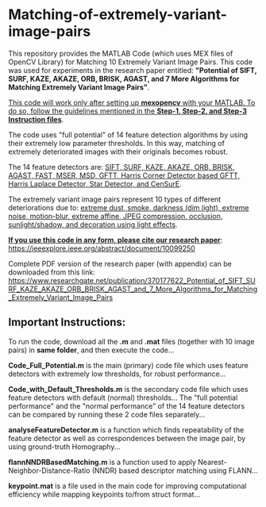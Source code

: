 # Matching-of-extremely-variant-image-pairs
This repository provides the MATLAB Code (which uses MEX files of OpenCV Library) for Matching 10 Extremely Variant Image Pairs. This code was used for experiments in the research paper entitled: **"Potential of SIFT, SURF, KAZE, AKAZE, ORB, BRISK, AGAST, and 7 More Algorithms for Matching Extremely Variant Image Pairs"**. 

<ins>This code will work only after setting up **mexopencv** with your MATLAB. To do so, follow the guidelines mentioned in the **Step-1, Step-2, and Step-3 Instruction files**</ins>.

The code uses "full potential" of 14 feature detection algorithms by using their extremely low parameter thresholds. In this way, matching of extremely deteriorated images with their originals becomes robust.

The 14 feature detectors are: <ins>SIFT, SURF, KAZE, AKAZE, ORB, BRISK, AGAST, FAST, MSER, MSD, GFTT, Harris Corner Detector based GFTT, Harris Laplace Detector, Star Detector, and CenSurE</ins>.

The extremely variant image pairs represent 10 types of different deteriorations due to: <ins>extreme dust, smoke, darkness (dim light), extreme noise, motion-blur, extreme affine, JPEG compression, occlusion, sunlight/shadow, and decoration using light effects</ins>.

<ins>**If you use this code in any form, please cite our research paper**</ins>: https://ieeexplore.ieee.org/abstract/document/10099250

Complete PDF version of the research paper (with appendix) can be downloaded from this link: https://www.researchgate.net/publication/370177622_Potential_of_SIFT_SURF_KAZE_AKAZE_ORB_BRISK_AGAST_and_7_More_Algorithms_for_Matching_Extremely_Variant_Image_Pairs


## Important Instructions:
To run the code, download all the **.m** and **.mat** files (together with 10 image pairs) in **same folder**, and then execute the code...

**Code_Full_Potential.m** is the main (primary) code file which uses feature detectors with extremely low thresholds, for robust performance...

**Code_with_Default_Thresholds.m** is the secondary code file which uses feature detectors with default (normal) thresholds...
The "full potential performance" and the "normal performance" of the 14 feature detectors can be compared by running these 2 code files separately...

**analyseFeatureDetector.m** is a function which finds repeatability of the feature detector as well as correspondences between the image pair, by using ground-truth Homography...

**flannNNDRBasedMatching.m** is a function used to apply Nearest-Neighbor-Distance-Ratio (NNDR) based descriptor matching using FLANN...

**keypoint.mat** is a file used in the main code for improving computational efficiency while mapping keypoints to/from struct format...
